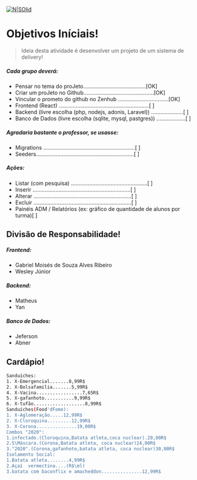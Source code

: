 [![N|SOlid](https://1.bp.blogspot.com/-nGVhzxGtuyM/X0ccRbQb1bI/AAAAAAAAAzA/-fIqsO-6zhEy1Ch9x6cgzpbWZE99_V1tgCLcBGAsYHQ/s305/button_foodd-fome.png)](https://github.com/PI-IESB/P-I)

# Objetivos Iníciais!
> Ideia desta atividade é desenvolver um projeto de um sistema de delivery!
##### Cada grupo deverá: 

- Pensar no tema do proJeto.........................................[OK]
- Criar um proJeto no Github..............................................[OK]
- Vincular o prometo do github no Zenhub .................................[OK]
- Frontend (React) ...........................................................[  ]
- Backend (livre escolha (php, nodejs, adonis, Laravel)) .....................[  ]
- Banco de Dados (livre escolha (sqlite, mysql, pastgres)) ...................[  ]

##### Agradaria bastante o professor, se usasse: 
- Migrations ............................................................[  ]
- Seeders................................................................[  ]

##### Ações:
- Listar (com pesquisa) ..................................................[  ]
- Inserir ................................................................[  ]
- Alterar ................................................................[  ]
- Excluir ................................................................[  ]
- Painéis ADM / Relatórios (ex: gráfico de quantidade de alunos por turma)[  ]

## Divisão de Responsabilidade!

##### Frontend:
- Gabriel Moisés de Souza Alves Ribeiro 
- Wesley Júnior 
##### Backend:
- Matheus
- Yan
##### Banco de Dados:
- Jeferson
- Abner

## Cardápio!

```sh
Sanduíches:
1. X-Emergencial.......8,99R$
2. X-Bolsafamilia.......5,99R$
4. X-Vacina.................7,65R$
5. X-gafanhoto...........9,99R$
6. X-tufão...................8,99R$
Sanduíches(Food'dFome):
1. X-Aglomeração.....12,99R$
2. X-Cloroquina.........12,99R$
3. X-Corona...............19,00R$
Combos "2020":
1.infectado.(Cloroquina,Batata atleta,coca nuclear).20,00R$
2.S\Máscara.(Corona,Batata atleta, coca nuclear)24,00R$
3."2020".(Corona,gafanhoto,batata atleta, coca nuclear)30,00R$
Isolamento Social:
1.Batata atleta........4,99R$
2.Açaí  vermectina....(R$\ml)
3.batata com baconflix e amacheddon...............12,99R$
```
